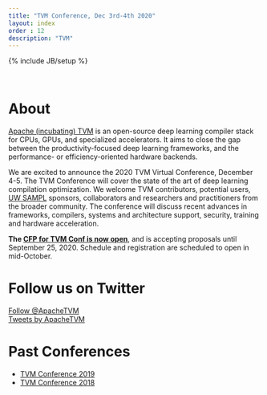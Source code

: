 ```yaml
---
title: "TVM Conference, Dec 3rd-4th 2020"
layout: index
order : 12
description: "TVM"
---
```

{% include JB/setup %}

<br>

# About

[Apache (incubating) TVM](https://tvm.apache.org/) is an open-source deep learning compiler stack for CPUs, GPUs, and specialized accelerators.
It aims to close the gap between the productivity-focused deep learning frameworks, and the performance- or
efficiency-oriented hardware backends.

We are excited to announce the 2020 TVM Virtual Conference, December 4-5. The TVM Conference will cover the state of the
art of deep learning compilation optimization. We welcome TVM contributors, potential users, [UW SAMPL](http://sampl.ai)
sponsors, collaborators and researchers and practitioners from the broader community. The conference will discuss recent
advances in frameworks, compilers, systems and architecture support, security, training and hardware acceleration.

**The [CFP for TVM Conf is now open](https://forms.gle/riPpB2gs4Wfu2ezk7)**, and is accepting proposals until
September 25, 2020. Schedule and registration are scheduled to open in mid-October.

# Follow us on Twitter

<a href="https://twitter.com/ApacheTVM?ref_src=twsrc%5Etfw" class="twitter-follow-button" data-show-count="false">Follow @ApacheTVM</a><script async src="https://platform.twitter.com/widgets.js" charset="utf-8"></script>
<br>
<a class="twitter-timeline" width="500" height="700" href="https://twitter.com/ApacheTVM?ref_src=twsrc%5Etfw">Tweets by ApacheTVM</a> <script async src="https://platform.twitter.com/widgets.js" charset="utf-8"></script>

# Past Conferences

- [TVM Conference 2019](2019)
- [TVM Conference 2018](2018)
